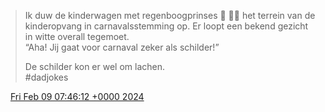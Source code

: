 > Ik duw de kinderwagen met regenboogprinses 🌈 👸🏼 het terrein van de kinderopvang in carnavalsstemming op\. Er loopt een bekend gezicht in witte overall tegemoet\.  
> “Aha\! Jij gaat voor carnaval zeker als schilder\!”  
>   
> De schilder kon er wel om lachen\.  
> \#dadjokes

<img src="../../media/tweet.ico" width="12" /> [Fri Feb 09 07:46:12 +0000 2024](https://twitter.com/DromerDenker/status/1755860636762861767)